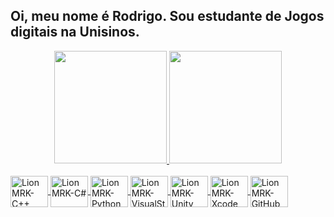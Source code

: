 ## Oi, meu nome é Rodrigo. Sou estudante de Jogos digitais na Unisinos.
<div align="center">
  <a href="https://github.com/LionMRK">
  <img height="180em" src="https://github-readme-stats.vercel.app/api?username=LionMRK&show_icons=true&theme=dracula&include_all_commits=true&count_private=true%22/%3E">
  <img height="180em" src="https://github-readme-stats.vercel.app/api/top-langs/?username=LionMRK&layout=compact&langs_count=7&theme=dracula%22/%3E">
</div>
   <div style="display: inline_block"><br>
  <img align="center" alt="LionMRK-C++" height="50" width="60" src="https://cdn.jsdelivr.net/gh/devicons/devicon/icons/cplusplus/cplusplus-original.svg">
  <img align="center" alt="LionMRK-C#" height="50" width="60" src="https://cdn.jsdelivr.net/gh/devicons/devicon/icons/csharp/csharp-original.svg">
  <img align="center" alt="LionMRK-Python" height="50" width="60" src="https://cdn.jsdelivr.net/gh/devicons/devicon/icons/python/python-original.svg">
  <img align="center" alt="LionMRK-VisualStudio" height="50" width="60" src="https://cdn.jsdelivr.net/gh/devicons/devicon/icons/visualstudio/visualstudio-plain.svg">
   <img align="center" alt="LionMRK-Unity" height="50" width="60" src="https://cdn.jsdelivr.net/gh/devicons/devicon/icons/unity/unity-original.svg">
   <img align="center" alt="LionMRK-Xcode" height="50" width="60" src="https://cdn.jsdelivr.net/gh/devicons/devicon/icons/godot/godot-original.svg">
   <img align="center" alt="LionMRK-GitHub" height="50" width="60" src="https://cdn.jsdelivr.net/gh/devicons/devicon/icons/github/github-original.svg">
  </div>
